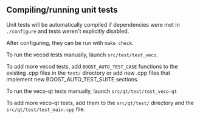 Compiling/running unit tests
------------------------------------

Unit tests will be automatically compiled if dependencies were met in `./configure`
and tests weren't explicitly disabled.

After configuring, they can be run with `make check`.

To run the vecod tests manually, launch `src/test/test_veco`.

To add more vecod tests, add `BOOST_AUTO_TEST_CASE` functions to the existing
.cpp files in the `test/` directory or add new .cpp files that
implement new BOOST_AUTO_TEST_SUITE sections.

To run the veco-qt tests manually, launch `src/qt/test/test_veco-qt`

To add more veco-qt tests, add them to the `src/qt/test/` directory and
the `src/qt/test/test_main.cpp` file.
